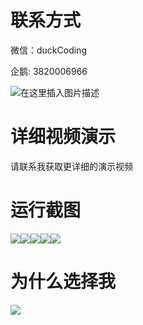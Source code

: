 # 联系方式

微信：duckCoding

企鹅: 3820006966

![在这里插入图片描述](http://upload.cxycsx.vip/91ab4bcb4f2c4c6db86365bb6d6e9c62.jpeg)

# 详细视频演示

请联系我获取更详细的演示视频

# 运行截图

![](http://www.bysj52.com/uploadfile/ueditor/image/202306/%E6%AF%95%E8%AE%BEssm523%E5%9F%BA%E4%BA%8E%E5%86%B2%E7%AA%81%E5%8A%A8%E6%80%81%E7%9B%91%E6%B5%8B%E7%AE%97%E6%B3%95%E7%9A%84%E5%81%A5%E8%BA%AB%E6%88%BF%E9%A2%84%E7%BA%A6%E7%B3%BB%E7%BB%9F%E7%9A%84+vue%E6%AF%95%E4%B8%9A%E8%AE%BE%E8%AE%A1/2.png)![](http://www.bysj52.com/uploadfile/ueditor/image/202306/%E6%AF%95%E8%AE%BEssm523%E5%9F%BA%E4%BA%8E%E5%86%B2%E7%AA%81%E5%8A%A8%E6%80%81%E7%9B%91%E6%B5%8B%E7%AE%97%E6%B3%95%E7%9A%84%E5%81%A5%E8%BA%AB%E6%88%BF%E9%A2%84%E7%BA%A6%E7%B3%BB%E7%BB%9F%E7%9A%84+vue%E6%AF%95%E4%B8%9A%E8%AE%BE%E8%AE%A1/1.png)![](http://www.bysj52.com/uploadfile/ueditor/image/202306/%E6%AF%95%E8%AE%BEssm523%E5%9F%BA%E4%BA%8E%E5%86%B2%E7%AA%81%E5%8A%A8%E6%80%81%E7%9B%91%E6%B5%8B%E7%AE%97%E6%B3%95%E7%9A%84%E5%81%A5%E8%BA%AB%E6%88%BF%E9%A2%84%E7%BA%A6%E7%B3%BB%E7%BB%9F%E7%9A%84+vue%E6%AF%95%E4%B8%9A%E8%AE%BE%E8%AE%A1/3.png)![](http://www.bysj52.com/uploadfile/ueditor/image/202306/%E6%AF%95%E8%AE%BEssm523%E5%9F%BA%E4%BA%8E%E5%86%B2%E7%AA%81%E5%8A%A8%E6%80%81%E7%9B%91%E6%B5%8B%E7%AE%97%E6%B3%95%E7%9A%84%E5%81%A5%E8%BA%AB%E6%88%BF%E9%A2%84%E7%BA%A6%E7%B3%BB%E7%BB%9F%E7%9A%84+vue%E6%AF%95%E4%B8%9A%E8%AE%BE%E8%AE%A1/4.png)![](http://www.bysj52.com/uploadfile/ueditor/image/202306/%E6%AF%95%E8%AE%BEssm523%E5%9F%BA%E4%BA%8E%E5%86%B2%E7%AA%81%E5%8A%A8%E6%80%81%E7%9B%91%E6%B5%8B%E7%AE%97%E6%B3%95%E7%9A%84%E5%81%A5%E8%BA%AB%E6%88%BF%E9%A2%84%E7%BA%A6%E7%B3%BB%E7%BB%9F%E7%9A%84+vue%E6%AF%95%E4%B8%9A%E8%AE%BE%E8%AE%A1/5.png)

# 为什么选择我

![](http://upload.cxycsx.vip/%E7%A8%8B%E5%BA%8F%E8%AE%BE%E8%AE%A1.png)

